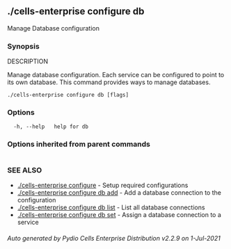 ## ./cells-enterprise configure db

Manage Database configuration

### Synopsis


DESCRIPTION

  Manage database configuration.
  Each service can be configured to point to its own database. This command provides ways to manage databases.


```
./cells-enterprise configure db [flags]
```

### Options

```
  -h, --help   help for db
```

### Options inherited from parent commands

```
```

### SEE ALSO

* [./cells-enterprise configure](./cells-enterprise-configure)	 - Setup required configurations
* [./cells-enterprise configure db add](./cells-enterprise-configure-db-add)	 - Add a database connection to the configuration
* [./cells-enterprise configure db list](./cells-enterprise-configure-db-list)	 - List all database connections
* [./cells-enterprise configure db set](./cells-enterprise-configure-db-set)	 - Assign a database connection to a service

###### Auto generated by Pydio Cells Enterprise Distribution v2.2.9 on 1-Jul-2021
